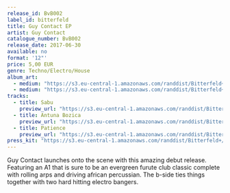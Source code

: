 ```yaml
---
release_id: BvB002
label_id: bitterfeld
title: Guy Contact EP
artist: Guy Contact
catalogue_number: BvB002
release_date: 2017-06-30
available: no
format: '12"' 
price: 5,00 EUR 
genre: Techno/Electro/House 
album_art: 
  - medium: "https://s3.eu-central-1.amazonaws.com/randdist/Bitterfeld+/Guy+contact+first+release+/Bitterfeld+label+image.jpg"
  - medium: "https://s3.eu-central-1.amazonaws.com/randdist/Bitterfeld+/Guy+contact+first+release+/Bitterfeld+label+image.jpg"
tracks:
  - title: Sabu
    preview_url: "https://s3.eu-central-1.amazonaws.com/randdist/Bitterfeld+/Guy+contact+first+release+/Guy+Contact+-+Sabu+Snip.mp3"
  - title: Antuna Bozica 
    preview_url: "https://s3.eu-central-1.amazonaws.com/randdist/Bitterfeld+/Guy+contact+first+release+/Guy+Contact+-+Antuna+Bozica+Snip.mp3" 
  - title: Patience 
    preview_url: "https://s3.eu-central-1.amazonaws.com/randdist/Bitterfeld+/Guy+contact+first+release+/Guy+Contact+-+Patience+Snip.mp3"
press_kit: "https://s3.eu-central-1.amazonaws.com/randdist/Bitterfeld+/Guy+contact+first+release+/BwB002+press+kit.zip" 
---
```

Guy Contact launches onto the scene with this amazing debut release. Featuring an A1 that is sure to be 
an evergreen furute club classic complete with rolling arps and driving african percussian. The b-side 
ties things together with two hard hitting electro bangers. 
